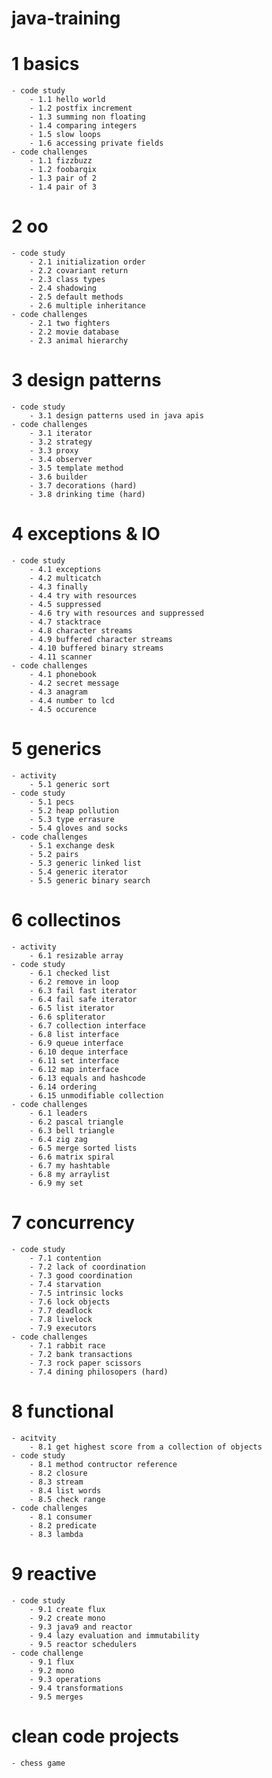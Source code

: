 # java-training

# 1 basics
	- code study
		- 1.1 hello world
		- 1.2 postfix increment
		- 1.3 summing non floating
		- 1.4 comparing integers
		- 1.5 slow loops
		- 1.6 accessing private fields
	- code challenges
		- 1.1 fizzbuzz
		- 1.2 foobarqix
		- 1.3 pair of 2
		- 1.4 pair of 3
# 2 oo
	- code study
		- 2.1 initialization order
		- 2.2 covariant return
		- 2.3 class types
		- 2.4 shadowing
		- 2.5 default methods
		- 2.6 multiple inheritance
	- code challenges
		- 2.1 two fighters
		- 2.2 movie database
		- 2.3 animal hierarchy
# 3 design patterns
	- code study
		- 3.1 design patterns used in java apis
	- code challenges
		- 3.1 iterator
		- 3.2 strategy
		- 3.3 proxy
		- 3.4 observer
		- 3.5 template method
		- 3.6 builder
		- 3.7 decorations (hard)
		- 3.8 drinking time (hard)
# 4 exceptions & IO
	- code study
		- 4.1 exceptions
		- 4.2 multicatch
		- 4.3 finally
		- 4.4 try with resources
		- 4.5 suppressed
		- 4.6 try with resources and suppressed
		- 4.7 stacktrace
		- 4.8 character streams
		- 4.9 buffered character streams
		- 4.10 buffered binary streams
		- 4.11 scanner
	- code challenges
		- 4.1 phonebook
		- 4.2 secret message
		- 4.3 anagram
		- 4.4 number to lcd
		- 4.5 occurence
# 5 generics
	- activity 
		- 5.1 generic sort
	- code study
		- 5.1 pecs
		- 5.2 heap pollution
		- 5.3 type errasure
		- 5.4 gloves and socks
	- code challenges
		- 5.1 exchange desk
		- 5.2 pairs
		- 5.3 generic linked list
		- 5.4 generic iterator
		- 5.5 generic binary search
# 6 collectinos
	- activity
		- 6.1 resizable array
	- code study
		- 6.1 checked list
		- 6.2 remove in loop
		- 6.3 fail fast iterator
		- 6.4 fail safe iterator
		- 6.5 list iterator
		- 6.6 spliterator
		- 6.7 collection interface
		- 6.8 list interface
		- 6.9 queue interface
		- 6.10 deque interface
		- 6.11 set interface
		- 6.12 map interface
		- 6.13 equals and hashcode
		- 6.14 ordering
		- 6.15 unmodifiable collection
	- code challenges
		- 6.1 leaders
		- 6.2 pascal triangle
		- 6.3 bell triangle
		- 6.4 zig zag
		- 6.5 merge sorted lists
		- 6.6 matrix spiral
		- 6.7 my hashtable
		- 6.8 my arraylist
		- 6.9 my set
# 7 concurrency
	- code study
		- 7.1 contention
		- 7.2 lack of coordination
		- 7.3 good coordination
		- 7.4 starvation
		- 7.5 intrinsic locks
		- 7.6 lock objects
		- 7.7 deadlock
		- 7.8 livelock
		- 7.9 executors
	- code challenges
		- 7.1 rabbit race
		- 7.2 bank transactions
		- 7.3 rock paper scissors
		- 7.4 dining philosopers (hard)
# 8 functional
	- acitvity
		- 8.1 get highest score from a collection of objects
	- code study
		- 8.1 method contructor reference
		- 8.2 closure
		- 8.3 stream
		- 8.4 list words
		- 8.5 check range
	- code challenges
		- 8.1 consumer
		- 8.2 predicate
		- 8.3 lambda
# 9 reactive
	- code study
		- 9.1 create flux
		- 9.2 create mono
		- 9.3 java9 and reactor
		- 9.4 lazy evaluation and immutability
		- 9.5 reactor schedulers
	- code challenge
		- 9.1 flux
		- 9.2 mono
		- 9.3 operations
		- 9.4 transformations
		- 9.5 merges
# clean code projects
    - chess game		
